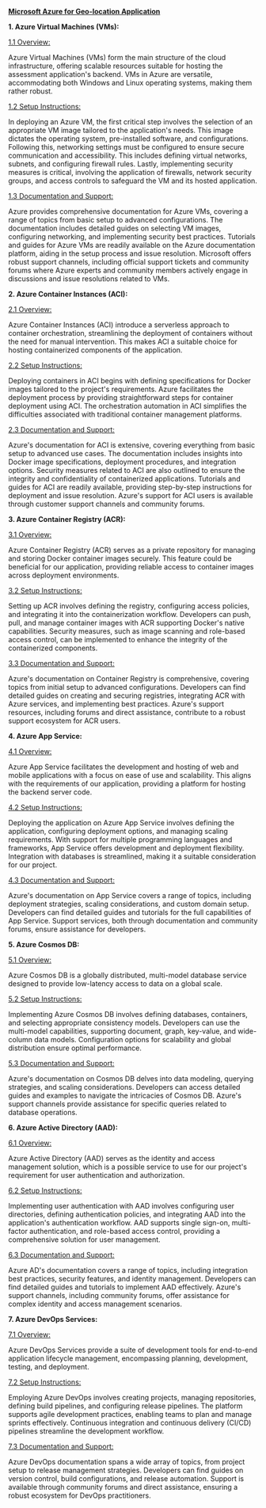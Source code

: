 **<u>Microsoft Azure for Geo-location Application</u>**

**1. Azure Virtual Machines (VMs):**

<u>1.1 Overview:</u>

Azure Virtual Machines (VMs) form the main structure of the cloud
infrastructure, offering scalable resources suitable for hosting the
assessment application's backend. VMs in Azure are versatile,
accommodating both Windows and Linux operating systems, making them
rather robust.

<u>1.2 Setup Instructions:</u>

In deploying an Azure VM, the first critical step involves the selection
of an appropriate VM image tailored to the application's needs. This
image dictates the operating system, pre-installed software, and
configurations. Following this, networking settings must be configured
to ensure secure communication and accessibility. This includes defining
virtual networks, subnets, and configuring firewall rules. Lastly,
implementing security measures is critical, involving the application of
firewalls, network security groups, and access controls to safeguard the
VM and its hosted application.

<u>1.3 Documentation and Support:</u>

Azure provides comprehensive documentation for Azure VMs, covering a
range of topics from basic setup to advanced configurations. The
documentation includes detailed guides on selecting VM images,
configuring networking, and implementing security best practices.
Tutorials and guides for Azure VMs are readily available on the Azure
documentation platform, aiding in the setup process and issue
resolution. Microsoft offers robust support channels, including official
support tickets and community forums where Azure experts and community
members actively engage in discussions and issue resolutions related to
VMs.

**2. Azure Container Instances (ACI):**

<u>2.1 Overview:</u>

Azure Container Instances (ACI) introduce a serverless approach to
container orchestration, streamlining the deployment of containers
without the need for manual intervention. This makes ACI a suitable
choice for hosting containerized components of the application.

<u>2.2 Setup Instructions:</u>

Deploying containers in ACI begins with defining specifications for
Docker images tailored to the project's requirements. Azure facilitates
the deployment process by providing straightforward steps for container
deployment using ACI. The orchestration automation in ACI simplifies the
difficulties associated with traditional container management platforms.

<u>2.3 Documentation and Support:</u>

Azure's documentation for ACI is extensive, covering everything from
basic setup to advanced use cases. The documentation includes insights
into Docker image specifications, deployment procedures, and integration
options. Security measures related to ACI are also outlined to ensure
the integrity and confidentiality of containerized applications.
Tutorials and guides for ACI are readily available, providing
step-by-step instructions for deployment and issue resolution. Azure's
support for ACI users is available through customer support channels and
community forums.

**3. Azure Container Registry (ACR):**

<u>3.1 Overview:</u>

Azure Container Registry (ACR) serves as a private repository for
managing and storing Docker container images securely. This feature
could be beneficial for our application, providing reliable access to
container images across deployment environments.

<u>3.2 Setup Instructions:</u>

Setting up ACR involves defining the registry, configuring access
policies, and integrating it into the containerization workflow.
Developers can push, pull, and manage container images with ACR
supporting Docker's native capabilities. Security measures, such as
image scanning and role-based access control, can be implemented to
enhance the integrity of the containerized components.

<u>3.3 Documentation and Support:</u>

Azure's documentation on Container Registry is comprehensive, covering
topics from initial setup to advanced configurations. Developers can
find detailed guides on creating and securing registries, integrating
ACR with Azure services, and implementing best practices. Azure's
support resources, including forums and direct assistance, contribute to
a robust support ecosystem for ACR users.

**4. Azure App Service:**

<u>4.1 Overview:</u>

Azure App Service facilitates the development and hosting of web and
mobile applications with a focus on ease of use and scalability. This
aligns with the requirements of our application, providing a platform
for hosting the backend server code.

<u>4.2 Setup Instructions:</u>

Deploying the application on Azure App Service involves defining the
application, configuring deployment options, and managing scaling
requirements. With support for multiple programming languages and
frameworks, App Service offers development and deployment flexibility.
Integration with databases is streamlined, making it a suitable
consideration for our project.

<u>4.3 Documentation and Support:</u>

Azure's documentation on App Service covers a range of topics, including
deployment strategies, scaling considerations, and custom domain setup.
Developers can find detailed guides and tutorials for the full
capabilities of App Service. Support services, both through
documentation and community forums, ensure assistance for developers.

**5. Azure Cosmos DB:**

<u>5.1 Overview:</u>

Azure Cosmos DB is a globally distributed, multi-model database service
designed to provide low-latency access to data on a global scale.

<u>5.2 Setup Instructions:</u>

Implementing Azure Cosmos DB involves defining databases, containers,
and selecting appropriate consistency models. Developers can use the
multi-model capabilities, supporting document, graph, key-value, and
wide-column data models. Configuration options for scalability and
global distribution ensure optimal performance.

<u>5.3 Documentation and Support:</u>

Azure's documentation on Cosmos DB delves into data modeling, querying
strategies, and scaling considerations. Developers can access detailed
guides and examples to navigate the intricacies of Cosmos DB. Azure's
support channels provide assistance for specific queries related to
database operations.

**6. Azure Active Directory (AAD):**

<u>6.1 Overview:</u>

Azure Active Directory (AAD) serves as the identity and access
management solution, which is a possible service to use for our
project's requirement for user authentication and authorization.

<u>6.2 Setup Instructions:</u>

Implementing user authentication with AAD involves configuring user
directories, defining authentication policies, and integrating AAD into
the application's authentication workflow. AAD supports single sign-on,
multi-factor authentication, and role-based access control, providing a
comprehensive solution for user management.

<u>6.3 Documentation and Support:</u>

Azure AD's documentation covers a range of topics, including integration
best practices, security features, and identity management. Developers
can find detailed guides and tutorials to implement AAD effectively.
Azure's support channels, including community forums, offer assistance
for complex identity and access management scenarios.

**7. Azure DevOps Services:**

<u>7.1 Overview:</u>

Azure DevOps Services provide a suite of development tools for
end-to-end application lifecycle management, encompassing planning,
development, testing, and deployment.

<u>7.2 Setup Instructions:</u>

Employing Azure DevOps involves creating projects, managing
repositories, defining build pipelines, and configuring release
pipelines. The platform supports agile development practices, enabling
teams to plan and manage sprints effectively. Continuous integration and
continuous delivery (CI/CD) pipelines streamline the development
workflow.

<u>7.3 Documentation and Support:</u>

Azure DevOps documentation spans a wide array of topics, from project
setup to release management strategies. Developers can find guides on
version control, build configurations, and release automation. Support
is available through community forums and direct assistance, ensuring a
robust ecosystem for DevOps practitioners.
